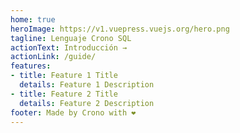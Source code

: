 ```yaml
---
home: true
heroImage: https://v1.vuepress.vuejs.org/hero.png
tagline: Lenguaje Crono SQL
actionText: Introducción →
actionLink: /guide/
features:
- title: Feature 1 Title
  details: Feature 1 Description
- title: Feature 2 Title
  details: Feature 2 Description
footer: Made by Crono with ❤️
---
```

